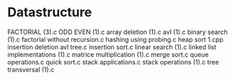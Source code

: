 # Datastructure
FACTORIAL (3).c
ODD EVEN (1).c
array deletion (1).c
avl (1).c
binary search (1).c
factorial without recursion.c
hashing using probing.c
heap sort 1.cpp
insertion deletion avl tree.c
insertion sort.c
linear search (1).c
linked list implementations (1).c
matrice multiplication (1).c
merge sort.c
queue operations.c
quick sort.c
stack applications.c
stack operations (1).c
tree transversal (1).c
